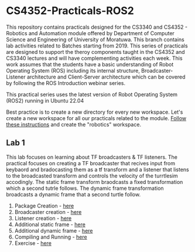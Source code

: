 # CS4352-Practicals-ROS2

This repository contains practicals designed for the CS3340 and CS4352 - Robotics and Automation module offered by Department of Computer Science and Engineering of University of Moratuwa. This branch contains lab activities related to Batches starting from 2019. This series of practicals are designed to support the theroy components taught in the CS4352 and CS3340 lectures and will have complementing activities each week. This work assumes that the students have a basic understanding of Robot Operating System (ROS) including its internal structure, Broadcaster-Listener architecture and Client-Server architecture which can be covered by following the ROS Introduction webinar series.

This practical series uses the latest version of Robot Operating System (ROS2) running in Ubuntu 22.04

Best practice is to create a new directory for every new workspace. Let's create a new workspace for all our practicals related to the module. [Follow these instructions](https://github.com/IntellisenseLab/CS4352-Practicals-ROS2/blob/main/CreateWorkspace.md) and create the "robotics" workspace.

## Lab 1

This lab focuses on learning about TF broadcasters & TF listeners. The practical focuses on creating a TF broadcaster that recives input from keybaord and bradocasting them as a tf transform and a listener that listens to the broadcasted transform and controls the velocity of the turrtlesim accodingly. The static frame transform braodcasts a fixed transformation which a second tutrle follows. The dynamic frame transformation broadcasts a dynamic frame that a second turtle follow.

1. Package Creation - [here](https://github.com/IntellisenseLab/CS4352-Practicals-ROS2/blob/main/Lab%2001/createpackage.md)
1. Broadcaster creation - [here](https://github.com/IntellisenseLab/CS4352-Practicals-ROS2/blob/main/Lab%2001/broadcaster.md)
1. Listener creation - [here](https://github.com/IntellisenseLab/CS4352-Practicals-ROS2/blob/main/Lab%2001/listener.md)
1. Additional static frame - [here](https://github.com/IntellisenseLab/CS4352-Practicals-ROS2/blob/main/Lab%2001/static_frame.md)
1. Additional dynamic frame - [here](https://github.com/IntellisenseLab/CS4352-Practicals-ROS2/blob/main/Lab%2001/dynamic_frame.md)
1. Compiling and Running - [here](https://github.com/IntellisenseLab/CS4352-Practicals-ROS2/blob/main/Lab%2001/running.md)
2. Exercise - [here](https://github.com/IntellisenseLab/CS4352-Practicals-ROS2/blob/main/Lab%2001/Exercise)
